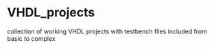 # VHDL_projects
collection of working VHDL projects with testbench files included from basic to complex
